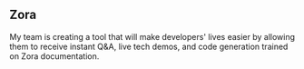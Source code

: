 ## Zora

My team is creating a tool that will make developers' lives easier by allowing them to receive instant Q&A, live tech demos, and code generation trained on Zora documentation.

